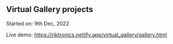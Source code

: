 ## Virtual Gallery projects

Started on: 9th Dec, 2022

Live demo:  https://riktronics.netlify.app/virtual_gallery/gallery.html
